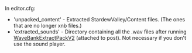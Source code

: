 In editor.cfg:
* 'unpacked_content' - Extracted StardewValley/Content files. (The ones that are no longer xnb files.)
* 'extracted_sounds' - Directory containing all the .wav files after running [WaveBankExtractPackV2](http://community.playstarbound.com/threads/old-post-in-new-thread-mod-list-modding-guides-and-general-modding-discussion.106868/page-7#post-2795638) (attached to post). Not necessary if you don't use the sound player.
